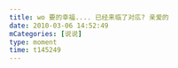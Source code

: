 ```yaml
---
title: wo 要的幸福.... 已经来临了对庅? 亲爱的
date: 2010-03-06 14:52:49
mCategories: [说说]
type: moment
time: t145249
---
```


